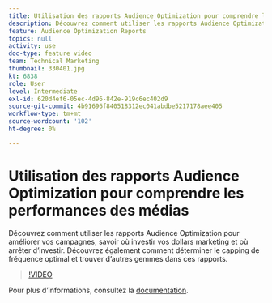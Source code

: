 ```yaml
---
title: Utilisation des rapports Audience Optimization pour comprendre les performances des médias
description: Découvrez comment utiliser les rapports Audience Optimization pour améliorer vos campagnes, savoir où investir vos dollars marketing et où arrêter d’investir. Découvrez également comment déterminer le capping de fréquence optimal et trouver d’autres gemmes dans ces rapports.
feature: Audience Optimization Reports
topics: null
activity: use
doc-type: feature video
team: Technical Marketing
thumbnail: 330401.jpg
kt: 6838
role: User
level: Intermediate
exl-id: 620d4ef6-05ec-4d96-842e-919c6ec402d9
source-git-commit: 4b91696f840518312ec041abdbe5217178aee405
workflow-type: tm+mt
source-wordcount: '102'
ht-degree: 0%

---
```


# Utilisation des rapports Audience Optimization pour comprendre les performances des médias

Découvrez comment utiliser les rapports Audience Optimization pour améliorer vos campagnes, savoir où investir vos dollars marketing et où arrêter d’investir. Découvrez également comment déterminer le capping de fréquence optimal et trouver d’autres gemmes dans ces rapports.

>[!VIDEO](https://video.tv.adobe.com/v/330401/?quality=12&learn=on)

Pour plus d’informations, consultez la [documentation](https://experienceleague.adobe.com/docs/audience-manager/user-guide/reporting/audience-optimization-reports/audience-optimization-reports.html#reporting).
